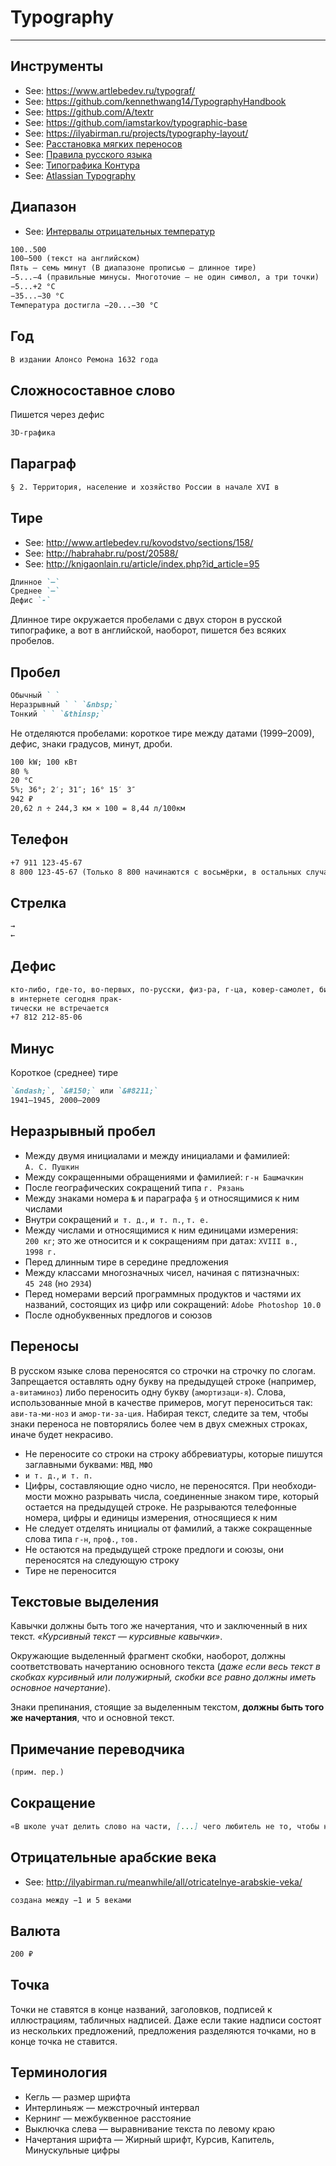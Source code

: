# Typography

----

## Инструменты
- See: https://www.artlebedev.ru/typograf/
- See: https://github.com/kennethwang14/TypographyHandbook
- See: https://github.com/A/textr
- See: https://github.com/iamstarkov/typographic-base
- See: https://ilyabirman.ru/projects/typography-layout/
- See: [Расстановка мягких переносов](http://quittance.ru/hyphenator.php)
- See: [Правила русского языка](http://therules.ru/)
- See: [Типографика Контура](https://guides.kontur.ru/principles/typography)
- See: [Atlassian Typography](https://atlassian.design/guidelines/product/foundations/typography)



## Диапазон

- See: [Интервалы отрицательных температур](https://bureau.ru/soviet/20181225/)

```markdown
100..500
100–500 (текст на английском)
Пять — семь минут (В диапазоне прописью — длинное тире)
−5...−4 (правильные минусы. Многоточие — не один символ, а три точки)
−5...+2 °C
−35...−30 °С
Температура достигла −20...−30 °C
```


## Год

```markdown
В издании Алонсо Ремона 1632 года
```



## Сложносоставное слово

Пишется через дефис
```markdown
3D-графика
```



## Параграф

```markdown
§ 2. Территория, население и хозяйство России в начале XVI в
```



## Тире

- See: http://www.artlebedev.ru/kovodstvo/sections/158/
- See: http://habrahabr.ru/post/20588/
- See: http://knigaonlain.ru/article/index.php?id_article=95

```markdown
Длинное `—`
Среднее `–`
Дефис `-`
```

Длинное тире окружается пробелами с двух сторон в русской типографике,
а вот в английской, наоборот, пишется без всяких пробелов.



## Пробел

```markdown
Обычный ` `
Неразрывный ` ` `&nbsp;`
Тонкий ` ` `&thinsp;`
```

Не отделяются пробелами: короткое тире между датами (1999–2009), дефис, зна­ки градусов, минут, дроби.

```markdown
100 kW; 100 кВт
80 %
20 °C
5%; 36°; 2′; 31″; 16° 15′ 3″
942 ₽
20,62 л ÷ 244,3 км × 100 = 8,44 л/100км
```



## Телефон

```markdown
+7 911 123-45-67
8 800 123-45-67 (Только 8 800 начинаются с восьмёрки, в остальных случаях +7)
```



## Стрелка
```markdown
→
←
```



## Дефис
```markdown
кто-либо, где-то, во-первых, по-русски, физ-ра, г-ца, ковер-самолет, бизнес-ланч, интернет-кафе
в интернете сегодня прак-
тически не встречается
+7 812 212-85-06
```



## Минус
Короткое (среднее) тире
```markdown
`&ndash;`, `&#150;` или `&#8211;`
1941–1945, 2000–2009
```



## Неразрывный пробел

- Между двумя инициалами и между инициалами и фамилией: `А. С. Пушкин`
- Между сокращенными обращениями и фамилией: `г-н Башмачкин`
- После географических сокращений типа `г. Рязань`
- Между знаками номера `№` и параграфа `§` и относящимися к ним числами
- Внутри сокращений `и т. д.`, `и т. п.`, `т. е.`
- Между числами и относящимися к ним единицами измерения: `200 кг`; это же относится и к сокращениям при датах: `XVIII в.`, `1998 г.`
- Перед длинным тире в середине предложения
- Между классами многозначных чисел, начиная с пятизначных: `45 248` (но `2934`)
- Перед номерами версий программных продуктов и частями их названий, состо­ящих из цифр или сокращений: `Adobe Photoshop 10.0`
- После однобуквенных предлогов и союзов



## Переносы
В русском языке слова переносятся со строчки на строчку по слогам.
Запрещается оставлять одну букву на предыдущей строке (например, `а-витаминоз`) либо перено­сить одну букву (`амортизаци-я`).
Слова, использованные мной в качестве примеров, могут переноситься так: `ави-та-ми-ноз` и `амор-ти-за-ция`.
Набирая текст, следите за тем, чтобы знаки переноса не повторялись более чем в двух смежных строках, иначе будет некрасиво.

- Не переносите со строки на строку аббревиатуры, которые пишутся заглавны­ми буквами: `МВД`, `МФО`
- `и т. д.`, `и т. п.`
- Цифры, составляющие одно число, не переносятся. При необходи­мости можно разрывать числа, соединенные знаком тире, который остается на предыдущей строке. Не разрываются телефонные номера, цифры и едини­цы измерения, относящиеся к ним
- Не следует отделять инициалы от фамилий, а также сокращенные слова типа `г-н`, `проф.`, `тов.`
- Не остаются на предыдущей строке предлоги и союзы, они переносят­ся на следующую строку
- Тире не переносится



## Текстовые выделения
Кавыч­ки должны быть того же начертания, что и заключенный в них текст. *«Курсивный текст — курсивные кавычки»*.

Окружающие выделенный фрагмент скобки, наобо­рот, должны соответствовать начертанию основного текста (*даже если весь текст в скобках курсивный или полужирный, скобки все равно должны иметь основное начертание*).

Знаки препинания, стоящие за выделенным текстом, **должны быть того же начертания**, что и основной текст.



## Примечание переводчика
```markdown
(прим. пер.)
```



## Сокращение
```markdown
«В школе учат делить слово на части, [...] чего любитель не то, чтобы не умеет, но — презирает»
```



## Отрицательные арабские века
- See: http://ilyabirman.ru/meanwhile/all/otricatelnye-arabskie-veka/

```markdown
создана между −1 и 5 веками
```



## Валюта
```markdown
200 ₽
```



## Точка
Точки не ставятся в конце названий, заголовков, подписей к иллюстрациям, табличных надписей.
Даже если такие надписи состоят из нескольких предложений, предложения разделяются точками, но в конце точка не ставится.



## Терминология
- Кегль — размер шрифта
- Интерлиньяж — межстрочный интервал
- Кернинг — межбуквенное расстояние
- Выключка слева — выравнивание текста по левому краю
- Начертания шрифта — Жирный шрифт, Курсив, Капитель, Минускульные цифры
